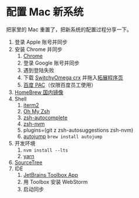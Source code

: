 # 配置 Mac 新系统

把家里的 Mac 重置了，把新系统的配置过程分享一下。

1. 登录 Apple 账号并同步
2. 安装 Chrome 并同步
    1. [Chrome](https://www.google.cn/chrome/index.html)
    2. 登录 Google 账号并同步 
    3. 遇到登陆失败
    4. 下载 [SwitchyOmega crx](https://github.com/FelisCatus/SwitchyOmega/releases) 并拖入[拓展程序页](chrome://extensions)
    5. [百度 PAC](http://pac.internal.baidu.com/bdnew.pac)（仅限百度员工使用）
3. [HomeBrew 国内镜像](https://gitee.com/cunkai/HomebrewCN)
4. Shell
    1. [iterm2](https://iterm2.com)
    2. [Oh My Zsh](https://github.com/ohmyzsh/ohmyzsh)
    3. [zsh-autocomplete](https://github.com/marlonrichert/zsh-autocomplete)
    4. [zsh-nvm](https://github.com/lukechilds/zsh-nvm)
    5. plugins=(git z zsh-autosuggestions zsh-nvm)
    6. [autojump](https://github.com/wting/autojump) `brew install autojump`
5. 开发环境
    1. `nvm install --lts`
    2. [yarn](https://yarnpkg.com/getting-started/install)
6. [SourceTree](https://www.sourcetreeapp.com)
7. IDE
    1. [JetBrains Toolbox App](https://www.jetbrains.com/toolbox-app/)
    2. 用 Toolbox 安装 WebStorm
    3. 启动同步